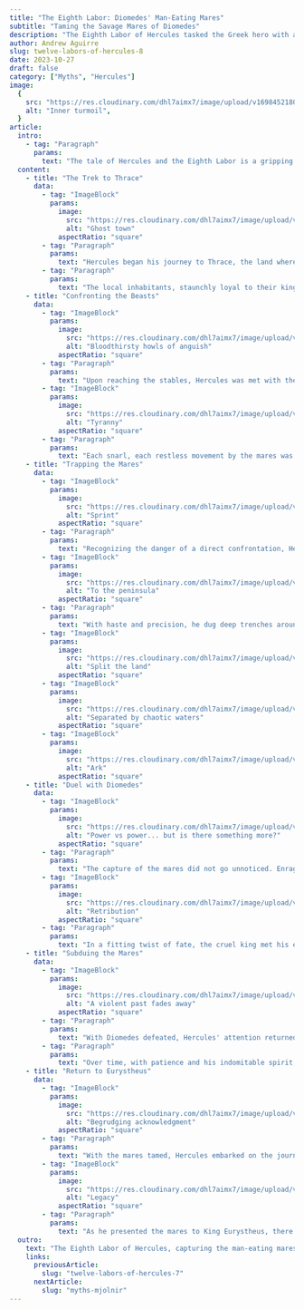 ```yaml
---
title: "The Eighth Labor: Diomedes' Man-Eating Mares"
subtitle: "Taming the Savage Mares of Diomedes"
description: "The Eighth Labor of Hercules tasked the Greek hero with a daunting mission: to capture the man-eating mares of Diomedes. These were no ordinary horses. Owned by King Diomedes of the Bistones, these mares were infamous for their bloodthirsty nature, having been fed on human flesh. Their fearsome reputation was known throughout the land, and capturing them was considered a near-impossible feat."
author: Andrew Aguirre
slug: twelve-labors-of-hercules-8
date: 2023-10-27
draft: false
category: ["Myths", "Hercules"]
image:
  {
    src: "https://res.cloudinary.com/dhl7aimx7/image/upload/v1698452180/001_pemjsf.webp",
    alt: "Inner turmoil",
  }
article:
  intro:
    - tag: "Paragraph"
      params:
        text: "The tale of Hercules and the Eighth Labor is a gripping narrative filled with danger, strategy, and the hero's undying determination. In this labor, Hercules was charged with capturing the man-eating mares owned by the brutal King Diomedes of Thrace. These weren't ordinary horses but savage beasts with a voracious appetite for human flesh, a grim testament to the malevolence of their master, Diomedes."
  content:
    - title: "The Trek to Thrace"
      data:
        - tag: "ImageBlock"
          params:
            image:
              src: "https://res.cloudinary.com/dhl7aimx7/image/upload/v1698452180/002_haixdw.webp"
              alt: "Ghost town"
            aspectRatio: "square"
        - tag: "Paragraph"
          params:
            text: "Hercules began his journey to Thrace, the land where King Diomedes and his dreaded mares resided. The whispers of the mares' reputation preceded them, casting an ominous shadow over Hercules' quest. Every step towards Thrace was a reminder of the peril that lay ahead."
        - tag: "Paragraph"
          params:
            text: "The local inhabitants, staunchly loyal to their king, watched Hercules with suspicion, adding to the palpable tension in the air."
    - title: "Confronting the Beasts"
      data:
        - tag: "ImageBlock"
          params:
            image:
              src: "https://res.cloudinary.com/dhl7aimx7/image/upload/v1698452181/003_ul4lki.webp"
              alt: "Bloodthirsty howls of anguish"
            aspectRatio: "square"
        - tag: "Paragraph"
          params:
            text: "Upon reaching the stables, Hercules was met with the unsettling sight of the mares. Their eyes, filled with malice, and their restless demeanor showcased their savage nature. The tales of their brutality weren't mere myths; they were all too real."
        - tag: "ImageBlock"
          params:
            image:
              src: "https://res.cloudinary.com/dhl7aimx7/image/upload/v1698452181/004_vvi5ih.webp"
              alt: "Tyranny"
            aspectRatio: "square"
        - tag: "Paragraph"
          params:
            text: "Each snarl, each restless movement by the mares was a testament to the challenge Hercules faced. Their power and ferocity were unmatched, demanding respect and caution."
    - title: "Trapping the Mares"
      data:
        - tag: "ImageBlock"
          params:
            image:
              src: "https://res.cloudinary.com/dhl7aimx7/image/upload/v1698452180/005_y2xhoz.webp"
              alt: "Sprint"
            aspectRatio: "square"
        - tag: "Paragraph"
          params:
            text: "Recognizing the danger of a direct confrontation, Hercules concocted a plan. Drawing the mares out of their enclosure, he led them to a nearby peninsula."
        - tag: "ImageBlock"
          params:
            image:
              src: "https://res.cloudinary.com/dhl7aimx7/image/upload/v1698452181/006_b25tw7.webp"
              alt: "To the peninsula"
            aspectRatio: "square"
        - tag: "Paragraph"
          params:
            text: "With haste and precision, he dug deep trenches around it, essentially converting the peninsula into an island. The mares, for all their wildness, were now trapped, their menace contained."
        - tag: "ImageBlock"
          params:
            image:
              src: "https://res.cloudinary.com/dhl7aimx7/image/upload/v1698452181/007_zb6xq7.webp"
              alt: "Split the land"
            aspectRatio: "square"
        - tag: "ImageBlock"
          params:
            image:
              src: "https://res.cloudinary.com/dhl7aimx7/image/upload/v1698452181/008_riegj7.webp"
              alt: "Separated by chaotic waters"
            aspectRatio: "square"
        - tag: "ImageBlock"
          params:
            image:
              src: "https://res.cloudinary.com/dhl7aimx7/image/upload/v1698452181/009_tcfks9.webp"
              alt: "Ark"
            aspectRatio: "square"
    - title: "Duel with Diomedes"
      data:
        - tag: "ImageBlock"
          params:
            image:
              src: "https://res.cloudinary.com/dhl7aimx7/image/upload/v1698452181/010_bbeowc.webp"
              alt: "Power vs power... but is there something more?"
            aspectRatio: "square"
        - tag: "Paragraph"
          params:
            text: "The capture of the mares did not go unnoticed. Enraged by the audacity of Hercules' actions, King Diomedes confronted him. A fierce battle ensued between the two titans. Hercules, drawing upon his strength and skill, managed to overpower Diomedes."
        - tag: "ImageBlock"
          params:
            image:
              src: "https://res.cloudinary.com/dhl7aimx7/image/upload/v1698452180/011_snpakw.webp"
              alt: "Retribution"
            aspectRatio: "square"
        - tag: "Paragraph"
          params:
            text: "In a fitting twist of fate, the cruel king met his end at the jaws of his own mares, a poetic justice that Hercules deemed appropriate."
    - title: "Subduing the Mares"
      data:
        - tag: "ImageBlock"
          params:
            image:
              src: "https://res.cloudinary.com/dhl7aimx7/image/upload/v1698452181/012_m6ncu6.webp"
              alt: "A violent past fades away"
            aspectRatio: "square"
        - tag: "Paragraph"
          params:
            text: "With Diomedes defeated, Hercules' attention returned to the mares. The challenge was not just to capture but to tame these wild beasts."
        - tag: "Paragraph"
          params:
            text: "Over time, with patience and his indomitable spirit, Hercules managed to subdue the mares. The creatures, once symbols of terror, began to show signs of calmness, their violent past slowly fading away."
    - title: "Return to Eurystheus"
      data:
        - tag: "ImageBlock"
          params:
            image:
              src: "https://res.cloudinary.com/dhl7aimx7/image/upload/v1698452181/013_mizmyu.webp"
              alt: "Begrudging acknowledgment"
            aspectRatio: "square"
        - tag: "Paragraph"
          params:
            text: "With the mares tamed, Hercules embarked on the journey back to Mycenae. His return was triumphant, showcasing not just his physical prowess but his ability to strategize and adapt."
        - tag: "ImageBlock"
          params:
            image:
              src: "https://res.cloudinary.com/dhl7aimx7/image/upload/v1698452181/014_yujmly.webp"
              alt: "Legacy"
            aspectRatio: "square"
        - tag: "Paragraph"
          params:
            text: "As he presented the mares to King Eurystheus, there was a begrudging acknowledgment of Hercules' achievement. The mares, their legacy both terrifying and awe-inspiring, were a testament to Hercules' enduring legend."
  outro:
    text: "The Eighth Labor of Hercules, capturing the man-eating mares of Diomedes, stands as a testament to the hero's resilience, intelligence, and indomitable spirit. Overcoming odds and facing challenges that would deter lesser beings, Hercules emerged victorious, further cementing his place in the pantheon of Greek heroes. The tale serves as a reminder of the hero's journey, filled with trials, but ultimately leading to triumph."
    links:
      previousArticle:
        slug: "twelve-labors-of-hercules-7"
      nextArticle:
        slug: "myths-mjolnir"
---
```

